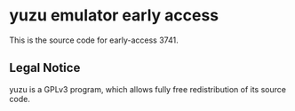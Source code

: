 yuzu emulator early access
=============

This is the source code for early-access 3741.

## Legal Notice

yuzu is a GPLv3 program, which allows fully free redistribution of its source code.